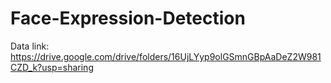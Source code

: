 # Face-Expression-Detection
Data link: https://drive.google.com/drive/folders/16UjLYyp9olGSmnGBpAaDeZ2W981CZD_k?usp=sharing
